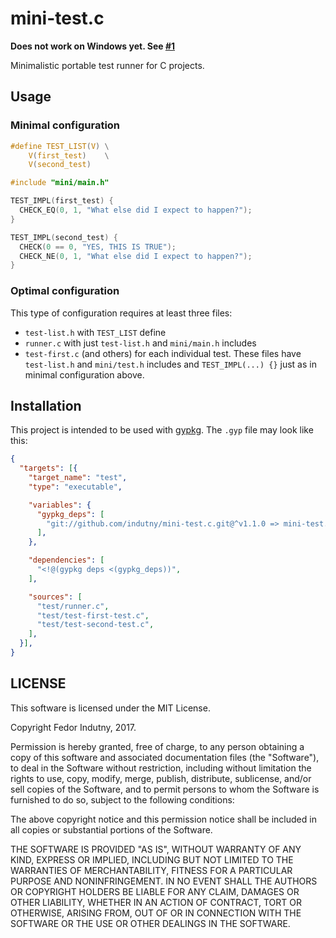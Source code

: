 # mini-test.c

**Does not work on Windows yet. See [#1][1]**

Minimalistic portable test runner for C projects.

## Usage

### Minimal configuration

```c
#define TEST_LIST(V) \
    V(first_test)    \
    V(second_test)

#include "mini/main.h"

TEST_IMPL(first_test) {
  CHECK_EQ(0, 1, "What else did I expect to happen?");
}

TEST_IMPL(second_test) {
  CHECK(0 == 0, "YES, THIS IS TRUE");
  CHECK_NE(0, 1, "What else did I expect to happen?");
}
```

### Optimal configuration

This type of configuration requires at least three files:

* `test-list.h` with `TEST_LIST` define
* `runner.c` with just `test-list.h` and `mini/main.h` includes
* `test-first.c` (and others) for each individual test. These files have
  `test-list.h` and `mini/test.h` includes and `TEST_IMPL(...) {}` just as in
  minimal configuration above.

## Installation

This project is intended to be used with [gypkg][0]. The `.gyp` file may look
like this:

```json
{
  "targets": [{
    "target_name": "test",
    "type": "executable",

    "variables": {
      "gypkg_deps": [
        "git://github.com/indutny/mini-test.c.git@^v1.1.0 => mini-test.gyp:mini-test",
      ],
    },

    "dependencies": [
      "<!@(gypkg deps <(gypkg_deps))",
    ],

    "sources": [
      "test/runner.c",
      "test/test-first-test.c",
      "test/test-second-test.c",
    ],
  }],
}
```

## LICENSE

This software is licensed under the MIT License.

Copyright Fedor Indutny, 2017.

Permission is hereby granted, free of charge, to any person obtaining a
copy of this software and associated documentation files (the
"Software"), to deal in the Software without restriction, including
without limitation the rights to use, copy, modify, merge, publish,
distribute, sublicense, and/or sell copies of the Software, and to permit
persons to whom the Software is furnished to do so, subject to the
following conditions:

The above copyright notice and this permission notice shall be included
in all copies or substantial portions of the Software.

THE SOFTWARE IS PROVIDED "AS IS", WITHOUT WARRANTY OF ANY KIND, EXPRESS
OR IMPLIED, INCLUDING BUT NOT LIMITED TO THE WARRANTIES OF
MERCHANTABILITY, FITNESS FOR A PARTICULAR PURPOSE AND NONINFRINGEMENT. IN
NO EVENT SHALL THE AUTHORS OR COPYRIGHT HOLDERS BE LIABLE FOR ANY CLAIM,
DAMAGES OR OTHER LIABILITY, WHETHER IN AN ACTION OF CONTRACT, TORT OR
OTHERWISE, ARISING FROM, OUT OF OR IN CONNECTION WITH THE SOFTWARE OR THE
USE OR OTHER DEALINGS IN THE SOFTWARE.

[0]: http://gypkg.io/
[1]: https://github.com/indutny/mini-test.c/issues/1
